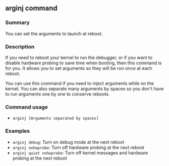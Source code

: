 ## arginj command

### Summary

You can set the arguments to launch at reboot.

### Description

If you need to reboot your kernel to run the debugger, or if you want to disable hardware probing to save time when booting, then this command is for you. It allows you to set arguments so they will be run once at each reboot.

You can use this command if you need to inject arguments while on the kernel. You can also separate many arguments by spaces so you don't have to run arguments one by one to conserve reboots.

### Command usage

* `arginj [Arguments separated by spaces]`

### Examples

* `arginj debug`: Turn on debug mode at the next reboot
* `arginj nohwprobe`: Turn off hardware probing at the next reboot
* `arginj quiet nohwprobe`: Turn off kernel messages and hardware probing at the next reboot
